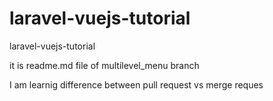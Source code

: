 # laravel-vuejs-tutorial
laravel-vuejs-tutorial


it is readme.md file of multilevel_menu branch 

I am learnig difference between pull request vs merge reques
